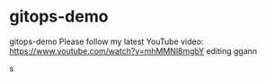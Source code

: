 # gitops-demo
gitops-demo 
Please follow my latest YouTube video: https://www.youtube.com/watch?v=mhMMNl8mgbY
editing 
ggann
   
    
 
 
s
 
 
